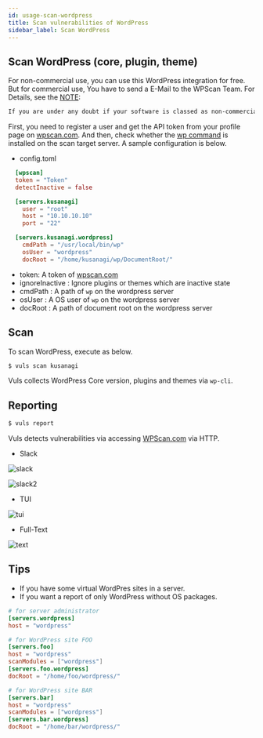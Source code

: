 ```yaml
---
id: usage-scan-wordpress
title: Scan vulnerabilities of WordPress
sidebar_label: Scan WordPress
---
```


## Scan WordPress (core, plugin, theme)

For non-commercial use, you can use this WordPress integration for free.
But for commercial use, You have to send a E-Mail to the WPScan Team.
For Details, see the [NOTE](https://wpscan.com/api):

```bash
If you are under any doubt if your software is classed as non-commercial and/or would like to inquire about commercial usage of our databases get in touch.
```

First, you need to register a user and get the API token from your profile page on [wpscan.com](https://wpscan.com/).
And then, check whether the [wp command](https://wp-cli.org/)  is installed on the scan target server.
A sample configuration is below.

* config.toml

```toml
  [wpscan]
  token = "Token"
  detectInactive = false

  [servers.kusanagi]
    user = "root"
    host = "10.10.10.10"
    port = "22"

  [servers.kusanagi.wordpress]
    cmdPath = "/usr/local/bin/wp"
    osUser = "wordpress"
    docRoot = "/home/kusanagi/wp/DocumentRoot/"
```

* token:  A token of [wpscan.com](https://wpscan.com/api)
* ignoreInactive : Ignore plugins or themes which are inactive state
* cmdPath :  A path of `wp` on the wordpress server
* osUser : A OS user of `wp` on the wordpress server
* docRoot : A path of document root on the wordpress server

## Scan

To scan WordPress, execute as below.

```bash
$ vuls scan kusanagi
```

Vuls collects WordPress Core version, plugins and themes via `wp-cli`.

## Reporting

```bash
$ vuls report
```

Vuls detects vulnerabilities via accessing [WPScan.com](https://wpscan.com/api) via HTTP.

* Slack

![slack](https://user-images.githubusercontent.com/534611/55537047-402ac880-56f6-11e9-998d-f270a746f90f.png)

![slack2](https://user-images.githubusercontent.com/534611/55537042-3c974180-56f6-11e9-9daa-2b1d56bd84bd.png)

* TUI

![tui](https://user-images.githubusercontent.com/534611/55537295-d5c65800-56f6-11e9-9458-23128fbbf996.png)

* Full-Text

![text](https://user-images.githubusercontent.com/534611/55536870-da3e4100-56f5-11e9-9874-863ba7346966.png)

## Tips

* If you have some virtual WordPres sites in a server.
* If you want a report of only WordPress without OS packages.


```toml
# for server administrator
[servers.wordpress]
host = "wordpress"

# for WordPress site FOO
[servers.foo]
host = "wordpress"
scanModules = ["wordpress"]
[servers.foo.wordpress]
docRoot = "/home/foo/wordpress/"

# for WordPress site BAR
[servers.bar]
host = "wordpress"
scanModules = ["wordpress"]
[servers.bar.wordpress]
docRoot = "/home/bar/wordpress/"
```
